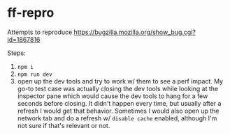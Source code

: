 # ff-repro
Attempts to reproduce https://bugzilla.mozilla.org/show_bug.cgi?id=1867816

Steps:
1. `npm i`
2. `npm run dev`
3. open up the dev tools and try to work w/ them to see a perf impact. My go-to test case was actually closing the dev tools while looking at the inspector pane which would cause the dev tools to hang for a few seconds before closing. It didn't happen every time, but usually after a refresh I would get that behavior. Sometimes I would also open up the network tab and do a refresh w/ `disable cache` enabled, although I'm not sure if that's relevant or not.

